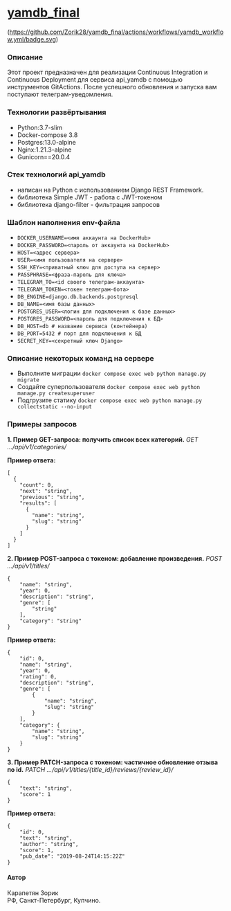 # [yamdb_final](zorik.ddns.net)
(https://github.com/Zorik28/yamdb_final/actions/workflows/yamdb_workflow.yml/badge.svg)


### Описание
Этот проект предназначен для реализации Continuous Integration
и Continuous Deployment для сервиса api_yamdb с помощью инструментов GitActions.
После успешного обновления и запуска вам поступают телеграм-уведомления.


### Технологии развёртывания
- Python:3.7-slim
- Docker-compose 3.8
- Postgres:13.0-alpine
- Nginx:1.21.3-alpine
- Gunicorn==20.0.4


### Стек технологий api_yamdb
- написан на Python с использованием Django REST Framework.
- библиотека Simple JWT - работа с JWT-токеном
- библиотека django-filter - фильтрация запросов


### Шаблон наполнения env-файла
- ```DOCKER_USERNAME=<имя аккаунта на DockerHub>```
- ```DOCKER_PASSWORD=<пароль от аккаунта на DockerHub>```
- ```HOST=<адрес сервера>```
- ```USER=<имя пользователя на сервере>```
- ```SSH_KEY=<приватный ключ для доступа на сервер>```
- ```PASSPHRASE=<фраза-пароль для ключа>```
- ```TELEGRAM_TO=<id своего телеграм-аккаунта>```
- ```TELEGRAM_TOKEN=<токен телеграм-бота>```
- ```DB_ENGINE=django.db.backends.postgresql```
- ```DB_NAME=<имя базы данных>```
- ```POSTGRES_USER=<логин для подключения к базе данных>```
- ```POSTGRES_PASSWORD=<пароль для подключения к БД>```
- ```DB_HOST=db # название сервиса (контейнера)```
- ```DB_PORT=5432 # порт для подключения к БД```
- ```SECRET_KEY=<секретный ключ Django>```


### Описание некоторых команд на сервере
- Выполните миграции
```docker compose exec web python manage.py migrate```
- Создайте суперпользователя
```docker compose exec web python manage.py createsuperuser```
- Подгрузите статику
```docker compose exec web python manage.py collectstatic --no-input```




### Примеры запросов
**1. Пример GET-запроса: получить список всех категорий.**
_GET .../api/v1/categories/_

**Пример ответа:**
```
[
  {
    "count": 0,
    "next": "string",
    "previous": "string",
    "results": [
      {
        "name": "string",
        "slug": "string"
      }
    ]
  }
]
```

**2. Пример POST-запроса с токеном: добавление произведения.**
_POST .../api/v1/titles/_
```
{
    "name": "string",
    "year": 0,
    "description": "string",
    "genre": [
        "string"
    ],
    "category": "string"
}
```
**Пример ответа:**
```
{
    "id": 0,
    "name": "string",
    "year": 0,
    "rating": 0,
    "description": "string",
    "genre": [
        {
            "name": "string",
            "slug": "string"
        }
    ],
    "category": {
        "name": "string",
        "slug": "string"
    }
}
```

**3. Пример PATCH-запроса с токеном: частичное обновление отзыва по id.**
_PATCH .../api/v1/titles/{title_id}/reviews/{review_id}/_
```
{
    "text": "string",
    "score": 1
}
```
**Пример ответа:**
```
{
    "id": 0,
    "text": "string",
    "author": "string",
    "score": 1,
    "pub_date": "2019-08-24T14:15:22Z"
}
```


#### Автор
Карапетян Зорик  
РФ, Санкт-Петербург, Купчино.